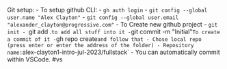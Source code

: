 Git setup:
	- To setup github CLI:
		- `gh auth login`
		- `git config --global user.name "Alex Clayton"`
		- `git config --global user.email "alexander_clayton@progressive.com"`
	- To Create new github project
		- `git init
		- `git add .` to add all stuff into it
		- `git commit -m "Initial"` To create a commit of it
		- `gh repo create` and follow that
			- Chose local repo (press enter or enter the address of the folder)
			- Repository name: `alex-clayton1-intro-jul-2023/fullstack`
	- You can automatically commit within VSCode. #vs 